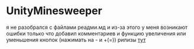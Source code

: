 # UnityMinesweeper
я не разобрался с файлами реадми.мд и из-за этого у меня возникают ошибки
только что добавил комментариев и функцию увеличения или уменьшения кнопок (нажимать на - и +(=))
рилизы [тут](https://github.com/d3174q/UnityMinesweeper/releases)

